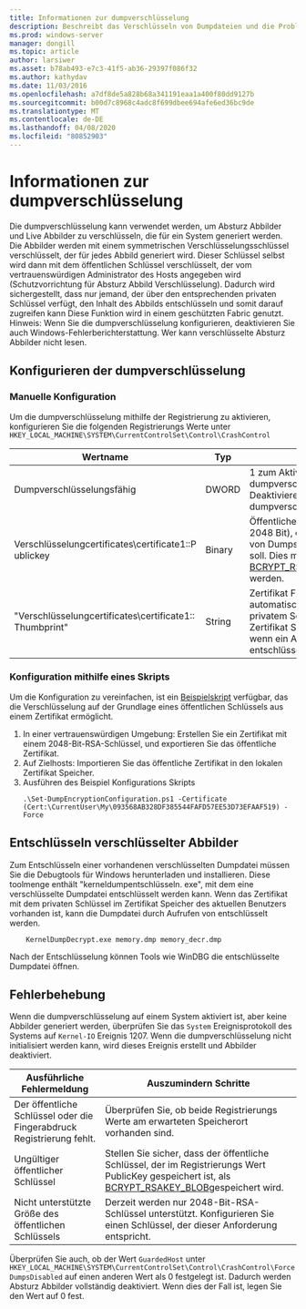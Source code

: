 ```yaml
---
title: Informationen zur dumpverschlüsselung
description: Beschreibt das Verschlüsseln von Dumpdateien und die Problembehandlung bei der Verschlüsselung.
ms.prod: windows-server
manager: dongill
ms.topic: article
author: larsiwer
ms.asset: b78ab493-e7c3-41f5-ab36-29397f086f32
ms.author: kathydav
ms.date: 11/03/2016
ms.openlocfilehash: a7df8de5a828b68a341191eaa1a400f80dd9127b
ms.sourcegitcommit: b00d7c8968c4adc8f699dbee694afe6ed36bc9de
ms.translationtype: MT
ms.contentlocale: de-DE
ms.lasthandoff: 04/08/2020
ms.locfileid: "80852903"
---
```

# <a name="about-dump-encryption"></a>Informationen zur dumpverschlüsselung
Die dumpverschlüsselung kann verwendet werden, um Absturz Abbilder und Live Abbilder zu verschlüsseln, die für ein System generiert werden. Die Abbilder werden mit einem symmetrischen Verschlüsselungsschlüssel verschlüsselt, der für jedes Abbild generiert wird. Dieser Schlüssel selbst wird dann mit dem öffentlichen Schlüssel verschlüsselt, der vom vertrauenswürdigen Administrator des Hosts angegeben wird (Schutzvorrichtung für Absturz Abbild Verschlüsselung). Dadurch wird sichergestellt, dass nur jemand, der über den entsprechenden privaten Schlüssel verfügt, den Inhalt des Abbilds entschlüsseln und somit darauf zugreifen kann Diese Funktion wird in einem geschützten Fabric genutzt.
Hinweis: Wenn Sie die dumpverschlüsselung konfigurieren, deaktivieren Sie auch Windows-Fehlerberichterstattung. Wer kann verschlüsselte Absturz Abbilder nicht lesen.

## <a name="configuring-dump-encryption"></a>Konfigurieren der dumpverschlüsselung
### <a name="manual-configuration"></a>Manuelle Konfiguration
Um die dumpverschlüsselung mithilfe der Registrierung zu aktivieren, konfigurieren Sie die folgenden Registrierungs Werte unter `HKEY_LOCAL_MACHINE\SYSTEM\CurrentControlSet\Control\CrashControl`

| Wertname | Typ | Wert |
| ---------- | ---- | ----- |
| Dumpverschlüsselungsfähig | DWORD | 1 zum Aktivieren der dumpverschlüsselung, 0 zum Deaktivieren der dumpverschlüsselung |
| Verschlüsselungcertificates\certificate1::P ublickey | Binary | Öffentlicher Schlüssel (RSA, 2048 Bit), der zum Verschlüsseln von Dumps verwendet werden soll. Dies muss als [BCRYPT_RSAKEY_BLOB](https://msdn.microsoft.com/library/windows/desktop/aa375531(v=vs.85).aspx)formatiert werden. |
| "Verschlüsselungcertificates\certificate1:: Thumbprint" | String | Zertifikat Fingerabdruck, um die automatische Suche nach privatem Schlüssel im lokalen Zertifikat Speicher zuzulassen, wenn ein Absturz Abbild entschlüsselt wird. |


### <a name="configuration-using-script"></a>Konfiguration mithilfe eines Skripts
Um die Konfiguration zu vereinfachen, ist ein [Beispielskript](https://github.com/Microsoft/Virtualization-Documentation/tree/live/hyperv-tools/DumpEncryption) verfügbar, das die Verschlüsselung auf der Grundlage eines öffentlichen Schlüssels aus einem Zertifikat ermöglicht.

1. In einer vertrauenswürdigen Umgebung: Erstellen Sie ein Zertifikat mit einem 2048-Bit-RSA-Schlüssel, und exportieren Sie das öffentliche Zertifikat.
2. Auf Zielhosts: Importieren Sie das öffentliche Zertifikat in den lokalen Zertifikat Speicher.
3. Ausführen des Beispiel Konfigurations Skripts 
    ```
    .\Set-DumpEncryptionConfiguration.ps1 -Certificate (Cert:\CurrentUser\My\093568AB328DF385544FAFD57EE53D73EFAAF519) -Force
    ```

## <a name="decrypting-encrypted-dumps"></a>Entschlüsseln verschlüsselter Abbilder
Zum Entschlüsseln einer vorhandenen verschlüsselten Dumpdatei müssen Sie die Debugtools für Windows herunterladen und installieren. Diese toolmenge enthält "kerneldumpentschlüsseln. exe", mit dem eine verschlüsselte Dumpdatei entschlüsselt werden kann.
Wenn das Zertifikat mit dem privaten Schlüssel im Zertifikat Speicher des aktuellen Benutzers vorhanden ist, kann die Dumpdatei durch Aufrufen von entschlüsselt werden.

```
    KernelDumpDecrypt.exe memory.dmp memory_decr.dmp
```
Nach der Entschlüsselung können Tools wie WinDBG die entschlüsselte Dumpdatei öffnen.

## <a name="troubleshooting-dump-encryption"></a>Fehlerbehebung
Wenn die dumpverschlüsselung auf einem System aktiviert ist, aber keine Abbilder generiert werden, überprüfen Sie das `System` Ereignisprotokoll des Systems auf `Kernel-IO` Ereignis 1207. Wenn die dumpverschlüsselung nicht initialisiert werden kann, wird dieses Ereignis erstellt und Abbilder deaktiviert.

| Ausführliche Fehlermeldung | Auszumindern Schritte |
| ---------------------- | ----------------- |
| Der öffentliche Schlüssel oder die Fingerabdruck Registrierung fehlt. | Überprüfen Sie, ob beide Registrierungs Werte am erwarteten Speicherort vorhanden sind. |
| Ungültiger öffentlicher Schlüssel | Stellen Sie sicher, dass der öffentliche Schlüssel, der im Registrierungs Wert PublicKey gespeichert ist, als [BCRYPT_RSAKEY_BLOB](https://msdn.microsoft.com/library/windows/desktop/aa375531(v=vs.85).aspx)gespeichert wird. |
| Nicht unterstützte Größe des öffentlichen Schlüssels | Derzeit werden nur 2048-Bit-RSA-Schlüssel unterstützt. Konfigurieren Sie einen Schlüssel, der dieser Anforderung entspricht. |

Überprüfen Sie auch, ob der Wert `GuardedHost` unter `HKEY_LOCAL_MACHINE\SYSTEM\CurrentControlSet\Control\CrashControl\ForceDumpsDisabled` auf einen anderen Wert als 0 festgelegt ist. Dadurch werden Absturz Abbilder vollständig deaktiviert. Wenn dies der Fall ist, legen Sie den Wert auf 0 fest.
